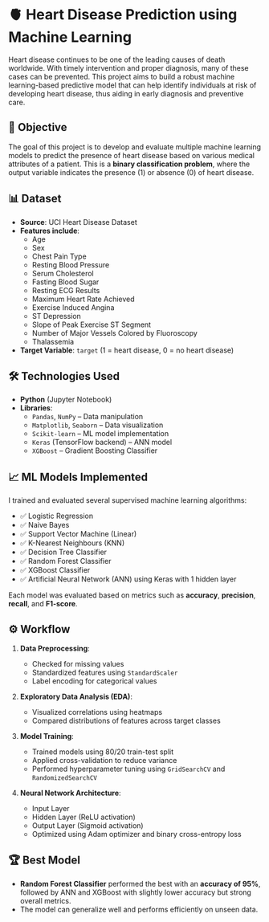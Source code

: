 # 🫀 Heart Disease Prediction using Machine Learning

Heart disease continues to be one of the leading causes of death worldwide. With timely intervention and proper diagnosis, many of these cases can be prevented. This project aims to build a robust machine learning-based predictive model that can help identify individuals at risk of developing heart disease, thus aiding in early diagnosis and preventive care.

## 📌 Objective

The goal of this project is to develop and evaluate multiple machine learning models to predict the presence of heart disease based on various medical attributes of a patient. This is a **binary classification problem**, where the output variable indicates the presence (1) or absence (0) of heart disease.

## 📊 Dataset

- **Source**: UCI Heart Disease Dataset
- **Features include**:
  - Age
  - Sex
  - Chest Pain Type
  - Resting Blood Pressure
  - Serum Cholesterol
  - Fasting Blood Sugar
  - Resting ECG Results
  - Maximum Heart Rate Achieved
  - Exercise Induced Angina
  - ST Depression
  - Slope of Peak Exercise ST Segment
  - Number of Major Vessels Colored by Fluoroscopy
  - Thalassemia
- **Target Variable**: `target` (1 = heart disease, 0 = no heart disease)

## 🛠️ Technologies Used

- **Python** (Jupyter Notebook)
- **Libraries**:
  - `Pandas`, `NumPy` – Data manipulation
  - `Matplotlib`, `Seaborn` – Data visualization
  - `Scikit-learn` – ML model implementation
  - `Keras` (TensorFlow backend) – ANN model
  - `XGBoost` – Gradient Boosting Classifier

## 📈 ML Models Implemented

I trained and evaluated several supervised machine learning algorithms:

- ✅ Logistic Regression
- ✅ Naive Bayes
- ✅ Support Vector Machine (Linear)
- ✅ K-Nearest Neighbours (KNN)
- ✅ Decision Tree Classifier
- ✅ Random Forest Classifier
- ✅ XGBoost Classifier
- ✅ Artificial Neural Network (ANN) using Keras with 1 hidden layer

Each model was evaluated based on metrics such as **accuracy**, **precision**, **recall**, and **F1-score**.

## ⚙️ Workflow

1. **Data Preprocessing**:
   - Checked for missing values
   - Standardized features using `StandardScaler`
   - Label encoding for categorical values

2. **Exploratory Data Analysis (EDA)**:
   - Visualized correlations using heatmaps
   - Compared distributions of features across target classes

3. **Model Training**:
   - Trained models using 80/20 train-test split
   - Applied cross-validation to reduce variance
   - Performed hyperparameter tuning using `GridSearchCV` and `RandomizedSearchCV`

4. **Neural Network Architecture**:
   - Input Layer
   - Hidden Layer (ReLU activation)
   - Output Layer (Sigmoid activation)
   - Optimized using Adam optimizer and binary cross-entropy loss

## 🏆 Best Model

- **Random Forest Classifier** performed the best with an **accuracy of 95%**, followed by ANN and XGBoost with slightly lower accuracy but strong overall metrics.
- The model can generalize well and performs efficiently on unseen data.

